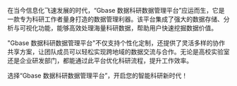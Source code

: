 在当今信息化飞速发展的时代，“Gbase 数据科研数据管理平台”应运而生，它是一款专为科研工作者量身打造的数据管理利器。该平台集成了强大的数据存储、分析与可视化功能，能够高效处理海量科研数据，帮助用户快速挖掘数据价值。

"Gbase 数据科研数据管理平台"不仅支持个性化定制，还提供了灵活多样的协作共享方案，让团队成员可以轻松实现跨地域的数据交流与合作。无论是高校实验室还是企业研发部门，都能通过此平台优化科研流程，提升工作效率。

选择“Gbase 数据科研数据管理平台”，开启您的智能科研新时代！